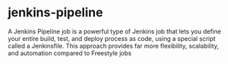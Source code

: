 # jenkins-pipeline
A Jenkins Pipeline job is a powerful type of Jenkins job that lets you define your entire build, test, and deploy process as code, using a special script called a Jenkinsfile. This approach provides far more flexibility, scalability, and automation compared to Freestyle jobs
